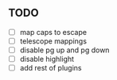 ## TODO

- [ ] map caps to escape
- [ ] telescope mappings
- [ ] disable pg up and pg down
- [ ] disable <gd> highlight
- [ ] add rest of plugins
